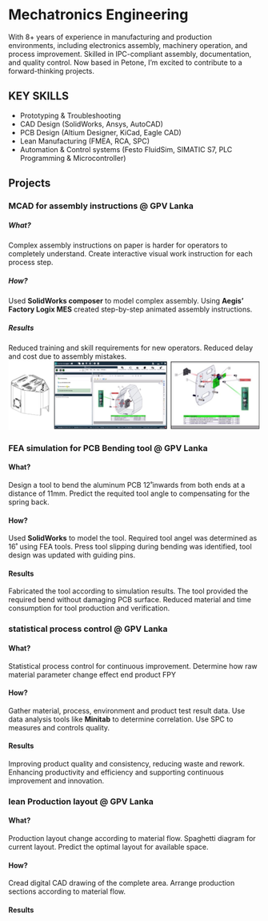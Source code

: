 # Mechatronics Engineering
With 8+ years of experience in manufacturing and production environments, including electronics assembly, machinery operation, and process improvement. Skilled in IPC-compliant assembly, documentation, and quality control. Now based in Petone, I’m excited to contribute to a forward-thinking projects.

## KEY SKILLS 
- Prototyping & Troubleshooting
- CAD Design (SolidWorks, Ansys, AutoCAD)
- PCB Design (Altium Designer, KiCad, Eagle CAD)
- Lean Manufacturing (FMEA, RCA, SPC)
- Automation & Control systems (Festo FluidSim, SIMATIC S7, PLC Programming & Microcontroller)

## Projects
### MCAD for assembly instructions @ GPV Lanka
##### What?
Complex assembly instructions on paper is harder for operators to completely understand. Create interactive visual work instruction for each process step.
##### How?
Used **SolidWorks composer** to model complex assembly. Using **Aegis’ Factory Logix MES** created step-by-step animated assembly instructions.
##### Results
Reduced training and skill requirements for new operators. Reduced delay and cost due to assembly mistakes.
![MCAD](/Assets/img/MCAD.png)
### FEA simulation for PCB Bending tool @ GPV Lanka
#### What?
Design a tool to bend the aluminum PCB 12˚inwards from both ends at a distance of 11mm. Predict the requited tool angle to compensating for the spring back.
#### How?
Used **SolidWorks** to model the tool. 
Required tool angel was determined as 16˚ using FEA tools. Press tool slipping during bending was identified, tool design was updated with guiding pins.
#### Results
Fabricated the tool according to simulation results. The tool provided the required bend without damaging PCB surface. Reduced material and time consumption for tool production and verification.
### statistical process control @ GPV Lanka
#### What?
Statistical process control for continuous improvement. Determine how raw material parameter change effect end product FPY 
#### How?
Gather material, process, environment and product test result data. Use data analysis tools like **Minitab** to determine correlation. Use SPC to measures and controls quality.
 #### Results
Improving product quality and consistency, reducing waste and rework. Enhancing productivity and efficiency and supporting continuous improvement and innovation.
### lean Production layout @ GPV Lanka
#### What?
Production layout change according to material flow. Spaghetti diagram for current layout. Predict the optimal layout for available space.
#### How?
Cread digital CAD drawing of the complete area. Arrange production sections according to material flow.
 #### Results
